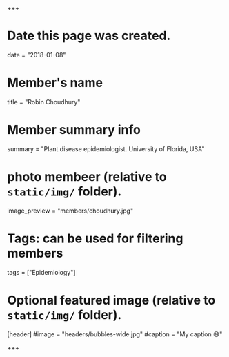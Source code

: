 +++
# Date this page was created.
date = "2018-01-08"

# Member's name
title = "Robin Choudhury"

# Member summary info
summary = "Plant disease epidemiologist. University of Florida, USA"

# photo membeer (relative to `static/img/` folder).
image_preview = "members/choudhury.jpg"

# Tags: can be used for filtering members
tags = ["Epidemiology"]

# Optional featured image (relative to `static/img/` folder).
[header]
#image = "headers/bubbles-wide.jpg"
#caption = "My caption :smile:"

+++
